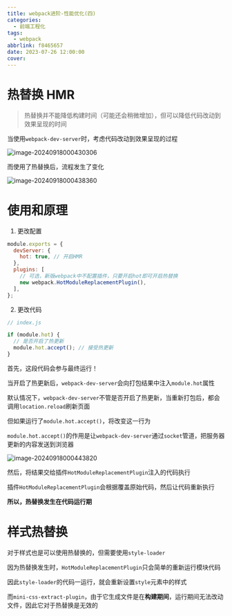 ```yaml
---
title: webpack进阶-性能优化(四)
categories:
  - 前端工程化
tags:
  - webpack
abbrlink: f8465657
date: 2023-07-26 12:00:00
cover:
---
```


# 热替换 HMR

> 热替换并不能降低构建时间（可能还会稍微增加），但可以降低代码改动到效果呈现的时间

当使用`webpack-dev-server`时，考虑代码改动到效果呈现的过程

![image-20240918000430306](<./assets/webpack进阶-性能优化(四)/image-20240918000430306.png>)

而使用了热替换后，流程发生了变化

![image-20240918000438360](<./assets/webpack进阶-性能优化(四)/image-20240918000438360.png>)

# 使用和原理

1. 更改配置

```js
module.exports = {
  devServer: {
    hot: true, // 开启HMR
  },
  plugins: [
    // 可选，新版webpack中不配置插件，只要开启hot即可开启热替换
    new webpack.HotModuleReplacementPlugin(),
  ],
};
```

2. 更改代码

```js
// index.js

if (module.hot) {
  // 是否开启了热更新
  module.hot.accept(); // 接受热更新
}
```

首先，这段代码会参与最终运行！

当开启了热更新后，`webpack-dev-server`会向打包结果中注入`module.hot`属性

默认情况下，`webpack-dev-server`不管是否开启了热更新，当重新打包后，都会调用`location.reload`刷新页面

但如果运行了`module.hot.accept()`，将改变这一行为

`module.hot.accept()`的作用是让`webpack-dev-server`通过`socket`管道，把服务器更新的内容发送到浏览器

![image-20240918000443820](<./assets/webpack进阶-性能优化(四)/image-20240918000443820.png>)

然后，将结果交给插件`HotModuleReplacementPlugin`注入的代码执行

插件`HotModuleReplacementPlugin`会根据覆盖原始代码，然后让代码重新执行

**所以，热替换发生在代码运行期**

# 样式热替换

对于样式也是可以使用热替换的，但需要使用`style-loader`

因为热替换发生时，`HotModuleReplacementPlugin`只会简单的重新运行模块代码

因此`style-loader`的代码一运行，就会重新设置`style`元素中的样式

而`mini-css-extract-plugin`，由于它生成文件是在**构建期间**，运行期间无法改动文件，因此它对于热替换是无效的
